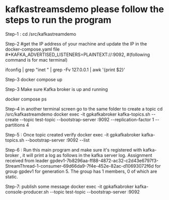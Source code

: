# kafkastreamsdemo please follow the steps to run the program 

 Step-1 : 
 cd /src/kafkastreamdemo

 Step-2 #get the IP address of your machine and update the IP in the docker-compose.yaml file 
 #*KAFKA_ADVERTISED_LISTENERS=PLAINTEXT://<your ID address>:9092,
 #(following command is for mac terminal)
 
 ifconfig | grep "inet " | grep -Fv 127.0.0.1 | awk '{print $2}'

 Step-3
 docker compose up

 Step-3 Make sure Kafka broker is up and running

   docker compose ps


 Step-4 in another terminal screen go to the same folder to create a topic
   cd /src/kafkastreamdemo
   docker exec -it gpkafkabroker kafka-topics.sh --create --topic test-topic --bootstrap-server <ipaddress>:9092 --replication-factor 1 --partitions 4

 Step-5 : Once topic created verify
    docker exec -it gpkafkabroker kafka-topics.sh --bootstrap-server <ipaddress>:9092 --list


Step-6 : Run this main program and make sure it's registered with kafka-broker , it will print a log as follows in the kafka server log.
    Assignment received from leader gpdev1-7b8296aa-ff88-4872-ac32-c2d43e6797f3-StreamThread-1-consumer-69d66da9-7f4e-452e-82ac-d10693072f6d for group gpdev1 for generation 5. The group has 1 members, 0 of which are static.

Step-7: publish some message
    docker exec -it gpkafkabroker kafka-console-producer.sh --topic test-topic --bootstrap-server <ipaddress>:9092
 

